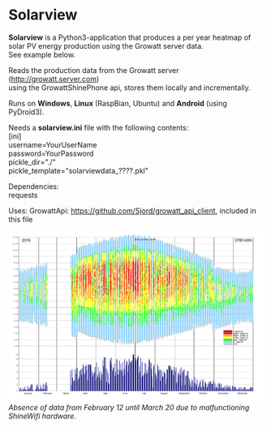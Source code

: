 # Solarview

**Solarview** is a Python3-application that produces a per year heatmap of solar PV energy production
using the Growatt server data.  
See example below.

Reads the production data from the Growatt server (http://growatt.server.com)  
using the GrowattShinePhone api, stores them locally and incrementally.

Runs on **Windows**, **Linux** (RaspBian, Ubuntu) and **Android** (using PyDroid3).

Needs a **solarview.ini** file with the following contents:  
[ini]  
username=YourUserName  
password=YourPassword  
pickle_dir="./"  
pickle_template="solarviewdata_????.pkl"  

Dependencies:  
requests
         
Uses:
GrowattApi: https://github.com/Sjord/growatt_api_client,
included in this file

![Solarview overview of 2019](./solarview2019.png)  
*Absence of data from February 12 until March 20 due to malfunctioning ShineWifi hardware.*  


